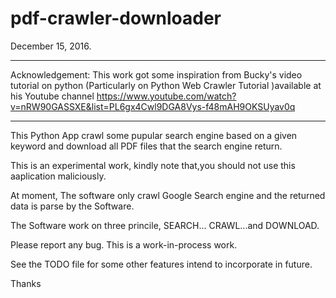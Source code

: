 # pdf-crawler-downloader
December 15, 2016.

****************************************************************
Acknowledgement:
This work got some inspiration from Bucky's video tutorial on python (Particularly on Python Web Crawler Tutorial )available at his Youtube channel https://www.youtube.com/watch?v=nRW90GASSXE&list=PL6gx4Cwl9DGA8Vys-f48mAH9OKSUyav0q
****************************************************************

This Python App crawl some pupular search engine based on a given keyword and download all PDF files that the search engine return.

This is an experimental work, kindly note that,you should not use this aaplication maliciously.

At moment, The software only crawl Google Search engine and the returned data is parse by the Software.

The Software work on three princile, SEARCH... CRAWL...and DOWNLOAD.

Please report any bug.
This is a work-in-process work.

See the TODO file for some other features intend to incorporate in future.

Thanks
